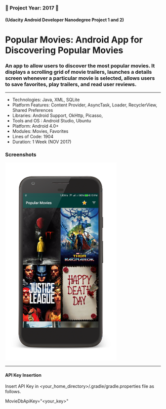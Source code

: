 ### :small_blue_diamond: Project Year: 2017 :small_blue_diamond:
#### (Udacity Android Developer Nanodegree Project 1 and 2)
# Popular Movies: Android App for Discovering Popular Movies
### An app to allow users to discover the most popular movies. It displays a scrolling grid of movie trailers, launches a details screen whenever a particular movie is selected, allows users to save favorites, play trailers, and read user reviews.

---

* Technologies: Java, XML, SQLite
* Platform Features: Content Provider, AsyncTask, Loader, RecyclerView, Shared Preferences
* Libraries: Android Support, OkHttp, Picasso,
* Tools and OS : Android Studio, Ubuntu
* Platform: Android 4.0+
* Modules: Movies, Favorites
* Lines of Code:  1904
* Duration: 1 Week (NOV 2017)

### Screenshots

![home](screenshots/home.png)

---
#### API Key Insertion

Insert API Key in <your_home_directory>/.gradle/gradle.properties file as follows.

MovieDbApiKey="<your_key>"

